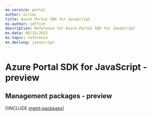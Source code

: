 ```yaml
---
ms.service: portal
author: xirzec
title: Azure Portal SDK for JavaScript
ms.author: jeffish
description: Reference for Azure Portal SDK for JavaScript
ms.data: 08/15/2022
ms.topic: reference
ms.devlang: javascript
---
```

# Azure Portal SDK for JavaScript - preview

## Management packages - preview
[!INCLUDE [mgmt-packages](portal-mgmt-index.md)]